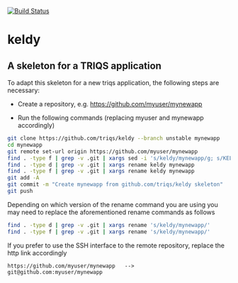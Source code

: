 [![Build Status](https://travis-ci.org/TRIQS/keldy.svg?branch=unstable)](https://travis-ci.org/TRIQS/keldy)

# keldy

A skeleton for a TRIQS application
----------------------------------

To adapt this skeleton for a new triqs application, the following steps are necessary:

* Create a repository, e.g. https://github.com/myuser/mynewapp

* Run the following commands (replacing myuser and mynewapp accordingly)

```bash
git clone https://github.com/triqs/keldy --branch unstable mynewapp
cd mynewapp
git remote set-url origin https://github.com/myuser/mynewapp
find . -type f | grep -v .git | xargs sed -i 's/keldy/mynewapp/g; s/KELDY/MYNEWAPP/g'
find . -type d | grep -v .git | xargs rename keldy mynewapp
find . -type f | grep -v .git | xargs rename keldy mynewapp
git add -A
git commit -m "Create mynewapp from github.com/triqs/keldy skeleton"
git push
```

Depending on which version of the rename command you are using you may
need to replace the aforementioned rename commands as follows

```bash
find . -type d | grep -v .git | xargs rename 's/keldy/mynewapp/'
find . -type f | grep -v .git | xargs rename 's/keldy/mynewapp/'
```

If you prefer to use the SSH interface to the remote repository,
replace the http link accordingly

```
https://github.com/myuser/mynewapp   -->   git@github.com:myuser/mynewapp
```

